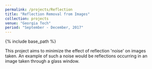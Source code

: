 ```yaml
---
permalink: /projects/Reflection
title: "Reflection Removal from Images"
collection: projects
venue: "Georgia Tech"
period: "September - December, 2017"
---
```


{% include base_path %}

This project aims to minimize the effect of reflection 'noise' on images taken. An example of such a noise would be reflections occurring in an image taken through a glass window.
